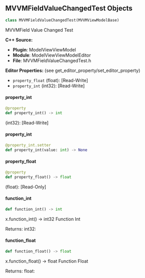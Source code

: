 ## MVVMFieldValueChangedTest Objects

```python
class MVVMFieldValueChangedTest(MVVMViewModelBase)
```

MVVMField Value Changed Test

**C++ Source:**

- **Plugin**: ModelViewViewModel
- **Module**: ModelViewViewModelEditor
- **File**: MVVMFieldValueChangedTest.h

**Editor Properties:** (see get_editor_property/set_editor_property)

- ``property_float`` (float):  [Read-Write]
- ``property_int`` (int32):  [Read-Write]

<a id="unreal.MVVMFieldValueChangedTest.property_int"></a>

#### property_int

```python
@property
def property_int() -> int
```

(int32):  [Read-Write]

<a id="unreal.MVVMFieldValueChangedTest.property_int"></a>

#### property_int

```python
@property_int.setter
def property_int(value: int) -> None
```

<a id="unreal.MVVMFieldValueChangedTest.property_float"></a>

#### property_float

```python
@property
def property_float() -> float
```

(float):  [Read-Only]

<a id="unreal.MVVMFieldValueChangedTest.function_int"></a>

#### function_int

```python
def function_int() -> int
```

x.function_int() -> int32
Function Int

Returns:
    int32:

<a id="unreal.MVVMFieldValueChangedTest.function_float"></a>

#### function_float

```python
def function_float() -> float
```

x.function_float() -> float
Function Float

Returns:
    float:

<a id="unreal.DisplayClusterProjectionBlueprintAPIImpl"></a>